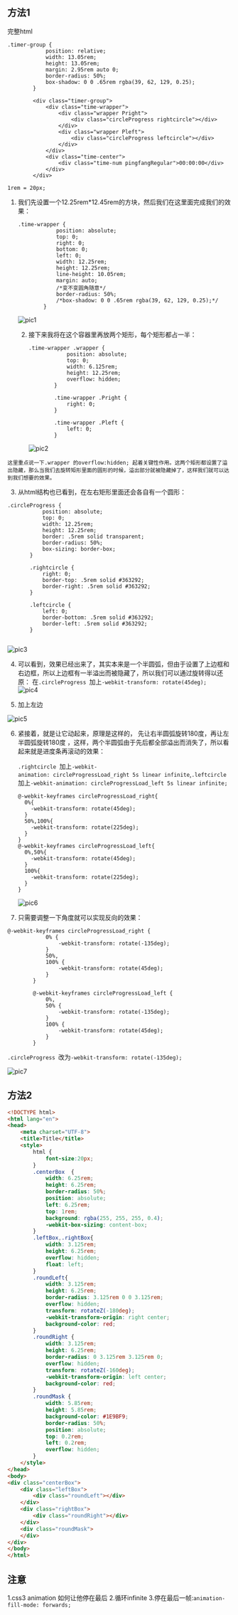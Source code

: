 ## 方法1

完整html

```
.timer-group {
            position: relative;
            width: 13.05rem;
            height: 13.05rem;
            margin: 2.95rem auto 0;
            border-radius: 50%;
            box-shadow: 0 0 .65rem rgba(39, 62, 129, 0.25);
        }
        
        <div class="timer-group">
            <div class="time-wrapper">
                <div class="wrapper Pright">
                    <div class="circleProgress rightcircle"></div>
                </div>
                <div class="wrapper Pleft">
                    <div class="circleProgress leftcircle"></div>
                </div>
            </div>
            <div class="time-center">
                <div class="time-num pingfangRegular">00:00:00</div>
            </div>
        </div>
```



`1rem = 20px;`<br />

1. 我们先设置一个12.25rem*12.45rem的方块，然后我们在这里面完成我们的效果： 

   ```
   .time-wrapper {
               position: absolute;
               top: 0;
               right: 0;
               bottom: 0;
               left: 0;
               width: 12.25rem;
               height: 12.25rem;
               line-height: 10.05rem;
               margin: auto;
               /*变不变圆角随意*/
               border-radius: 50%;
               /*box-shadow: 0 0 .65rem rgba(39, 62, 129, 0.25);*/
           }
   ```

   ![pic1](1.jpg)

   2. 接下来我将在这个容器里再放两个矩形，每个矩形都占一半： 

      ```
      .time-wrapper .wrapper {
                  position: absolute;
                  top: 0;
                  width: 6.125rem;
                  height: 12.25rem;
                  overflow: hidden;
              }
      
              .time-wrapper .Pright {
                  right: 0;
              }
      
              .time-wrapper .Pleft {
                  left: 0;
              }
      ```

      ![pic2](2.jpg)

`这里重点说一下.wrapper 的overflow:hidden; 起着关键性作用。这两个矩形都设置了溢出隐藏，那么当我们去旋转矩形里面的圆形的时候，溢出部分就被隐藏掉了，这样我们就可以达到我们想要的效果。 `

3. 从html结构也已看到，在左右矩形里面还会各自有一个圆形： 

 ```
.circleProgress {
            position: absolute;
            top: 0;
            width: 12.25rem;
            height: 12.25rem;
            border: .5rem solid transparent;
            border-radius: 50%;
            box-sizing: border-box;
        }

        .rightcircle {
            right: 0;
            border-top: .5rem solid #363292;
            border-right: .5rem solid #363292;
        }

        .leftcircle {
            left: 0;
            border-bottom: .5rem solid #363292;
            border-left: .5rem solid #363292;
        }
   
 ```

![pic3](3(1).jpg)

4. 可以看到，效果已经出来了，其实本来是一个半圆弧，但由于设置了上边框和右边框，所以上边框有一半溢出而被隐藏了，所以我们可以通过旋转得以还原： 在`.circleProgress `加上`-webkit-transform: rotate(45deg);  `
    ![pic4](3.jpg)

5. 加上左边

  ![pic5](4.jpg)

  

6. 紧接着，就是让它动起来，原理是这样的， 先让右半圆弧旋转180度，再让左半圆弧旋转180度 ，这样，两个半圆弧由于先后都全部溢出而消失了，所以看起来就是进度条再滚动的效果： 

   `.rightcircle `加上`-webkit-animation: circleProgressLoad_right 5s linear infinite`,`.leftcircle `加上`-webkit-animation: circleProgressLoad_left 5s linear infinite; `

   ```
   @-webkit-keyframes circleProgressLoad_right{   
     0%{   
       -webkit-transform: rotate(45deg);   
     }   
     50%,100%{   
       -webkit-transform: rotate(225deg);   
     }   
   }   
   @-webkit-keyframes circleProgressLoad_left{   
     0%,50%{   
       -webkit-transform: rotate(45deg);   
     }   
     100%{   
       -webkit-transform: rotate(225deg);   
     }   
   }  
   ```

   

   ![pic6](5.gif)

   

7. 只需要调整一下角度就可以实现反向的效果： 

```
@-webkit-keyframes circleProgressLoad_right {
            0% {
                -webkit-transform: rotate(-135deg);
            }
            50%,
            100% {
                -webkit-transform: rotate(45deg);
            }
        }

        @-webkit-keyframes circleProgressLoad_left {
            0%,
            50% {
                -webkit-transform: rotate(-135deg);
            }
            100% {
                -webkit-transform: rotate(45deg);
            }
        }
```

`.circleProgress `改为`-webkit-transform: rotate(-135deg); `

![pic7](6.gif)



## 方法2

```html
<!DOCTYPE html>
<html lang="en">
<head>
    <meta charset="UTF-8">
    <title>Title</title>
    <style>
        html {
            font-size:20px;
        }
        .centerBox  {
            width: 6.25rem;
            height: 6.25rem;
            border-radius: 50%;
            position: absolute;
            left: 6.25rem;
            top: 1rem;
            background: rgba(255, 255, 255, 0.4);
            -webkit-box-sizing: content-box;
        }
        .leftBox,.rightBox{
            width: 3.125rem;
            height: 6.25rem;
            overflow: hidden;
            float: left;
        }
        .roundLeft{
            width: 3.125rem;
            height: 6.25rem;
            border-radius: 3.125rem 0 0 3.125rem;
            overflow: hidden;
            transform: rotateZ(-180deg);
            -webkit-transform-origin: right center;
            background-color: red;
        }
        .roundRight {
            width: 3.125rem;
            height: 6.25rem;
            border-radius: 0 3.125rem 3.125rem 0;
            overflow: hidden;
            transform: rotateZ(-160deg);
            -webkit-transform-origin: left center;
            background-color: red;
        }
        .roundMask {
            width: 5.85rem;
            height: 5.85rem;
            background-color: #1E9BF9;
            border-radius: 50%;
            position: absolute;
            top: 0.2rem;
            left: 0.2rem;
            overflow: hidden;
        }
    </style>
</head>
<body>
<div class="centerBox">
    <div class="leftBox">
        <div class="roundLeft"></div>
    </div>
    <div class="rightBox">
        <div class="roundRight"></div>
    </div>
    <div class="roundMask">
    </div>
</div>
</body>
</html>
```



## 注意

1.css3 animation 如何让他停在最后
2.循环infinite
3.停在最后一帧:`animation-fill-mode: forwards;`

